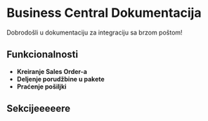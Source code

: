 # Business Central Dokumentacija  
Dobrodošli u dokumentaciju za integraciju sa brzom poštom!  

## Funkcionalnosti  
- **Kreiranje Sales Order-a**
- **Deljenje porudžbine u pakete**
- **Praćenje pošiljki**  

## Sekcijeeeeere
